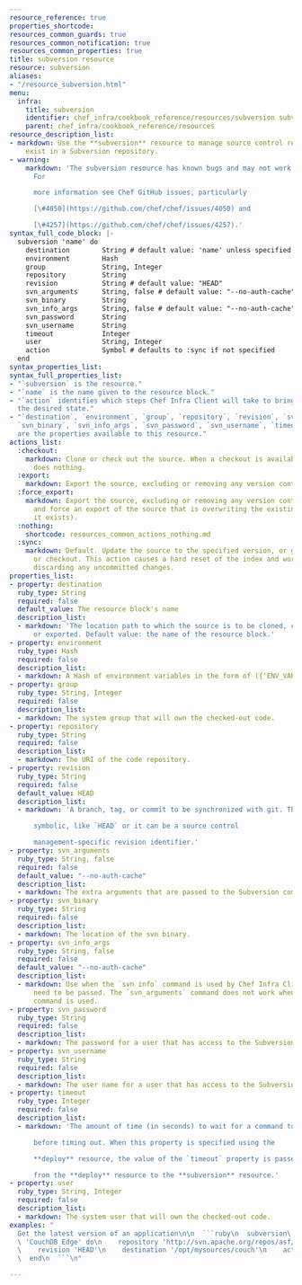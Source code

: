 ```yaml
---
resource_reference: true
properties_shortcode:
resources_common_guards: true
resources_common_notification: true
resources_common_properties: true
title: subversion resource
resource: subversion
aliases:
- "/resource_subversion.html"
menu:
  infra:
    title: subversion
    identifier: chef_infra/cookbook_reference/resources/subversion subversion
    parent: chef_infra/cookbook_reference/resources
resource_description_list:
- markdown: Use the **subversion** resource to manage source control resources that
    exist in a Subversion repository.
- warning:
    markdown: 'The subversion resource has known bugs and may not work as expected.
      For

      more information see Chef GitHub issues, particularly

      [\#4050](https://github.com/chef/chef/issues/4050) and

      [\#4257](https://github.com/chef/chef/issues/4257).'
syntax_full_code_block: |-
  subversion 'name' do
    destination        String # default value: 'name' unless specified
    environment        Hash
    group              String, Integer
    repository         String
    revision           String # default value: "HEAD"
    svn_arguments      String, false # default value: "--no-auth-cache"
    svn_binary         String
    svn_info_args      String, false # default value: "--no-auth-cache"
    svn_password       String
    svn_username       String
    timeout            Integer
    user               String, Integer
    action             Symbol # defaults to :sync if not specified
  end
syntax_properties_list:
syntax_full_properties_list:
- "`subversion` is the resource."
- "`name` is the name given to the resource block."
- "`action` identifies which steps Chef Infra Client will take to bring the node into
  the desired state."
- "`destination`, `environment`, `group`, `repository`, `revision`, `svn_arguments`,
  `svn_binary`, `svn_info_args`, `svn_password`, `svn_username`, `timeout`, and `user`
  are the properties available to this resource."
actions_list:
  :checkout:
    markdown: Clone or check out the source. When a checkout is available, this provider
      does nothing.
  :export:
    markdown: Export the source, excluding or removing any version control artifacts.
  :force_export:
    markdown: Export the source, excluding or removing any version control artifacts
      and force an export of the source that is overwriting the existing copy (if
      it exists).
  :nothing:
    shortcode: resources_common_actions_nothing.md
  :sync:
    markdown: Default. Update the source to the specified version, or get a new clone
      or checkout. This action causes a hard reset of the index and working tree,
      discarding any uncommitted changes.
properties_list:
- property: destination
  ruby_type: String
  required: false
  default_value: The resource block's name
  description_list:
  - markdown: 'The location path to which the source is to be cloned, checked out,
      or exported. Default value: the name of the resource block.'
- property: environment
  ruby_type: Hash
  required: false
  description_list:
  - markdown: A Hash of environment variables in the form of ({'ENV_VARIABLE' => 'VALUE'}).
- property: group
  ruby_type: String, Integer
  required: false
  description_list:
  - markdown: The system group that will own the checked-out code.
- property: repository
  ruby_type: String
  required: false
  description_list:
  - markdown: The URI of the code repository.
- property: revision
  ruby_type: String
  required: false
  default_value: HEAD
  description_list:
  - markdown: 'A branch, tag, or commit to be synchronized with git. This can be

      symbolic, like `HEAD` or it can be a source control

      management-specific revision identifier.'
- property: svn_arguments
  ruby_type: String, false
  required: false
  default_value: "--no-auth-cache"
  description_list:
  - markdown: The extra arguments that are passed to the Subversion command.
- property: svn_binary
  ruby_type: String
  required: false
  description_list:
  - markdown: The location of the svn binary.
- property: svn_info_args
  ruby_type: String, false
  required: false
  default_value: "--no-auth-cache"
  description_list:
  - markdown: Use when the `svn info` command is used by Chef Infra Client and arguments
      need to be passed. The `svn_arguments` command does not work when the `svn info`
      command is used.
- property: svn_password
  ruby_type: String
  required: false
  description_list:
  - markdown: The password for a user that has access to the Subversion repository.
- property: svn_username
  ruby_type: String
  required: false
  description_list:
  - markdown: The user name for a user that has access to the Subversion repository.
- property: timeout
  ruby_type: Integer
  required: false
  description_list:
  - markdown: 'The amount of time (in seconds) to wait for a command to execute

      before timing out. When this property is specified using the

      **deploy** resource, the value of the `timeout` property is passed

      from the **deploy** resource to the **subversion** resource.'
- property: user
  ruby_type: String, Integer
  required: false
  description_list:
  - markdown: The system user that will own the checked-out code.
examples: "
  Get the latest version of an application\n\n  ```ruby\n  subversion\
  \ 'CouchDB Edge' do\n    repository 'http://svn.apache.org/repos/asf/couchdb/trunk'\n\
  \    revision 'HEAD'\n    destination '/opt/mysources/couch'\n    action :sync\n\
  \  end\n  ```\n"

---
```

